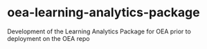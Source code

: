 # oea-learning-analytics-package
Development of the Learning Analytics Package for OEA prior to deployment on the OEA repo
